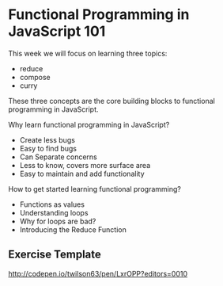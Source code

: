 # Functional Programming in JavaScript 101

This week we will focus on learning three topics:

* reduce
* compose
* curry

These three concepts are the core building blocks to functional programming in
JavaScript.

Why learn functional programming in JavaScript?

* Create less bugs
* Easy to find bugs
* Can Separate concerns
* Less to know, covers more surface area
* Easy to maintain and add functionality

How to get started learning functional programming?

* Functions as values
* Understanding loops
* Why for loops are bad?
* Introducing the Reduce Function

## Exercise Template

http://codepen.io/twilson63/pen/LxrOPP?editors=0010
